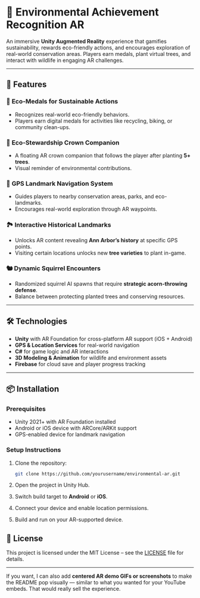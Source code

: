
# 🌱 Environmental Achievement Recognition AR

An immersive **Unity Augmented Reality** experience that gamifies sustainability, rewards eco-friendly actions, and encourages exploration of real-world conservation areas. Players earn medals, plant virtual trees, and interact with wildlife in engaging AR challenges.

---

## 🎯 Features

### 🏅 **Eco-Medals for Sustainable Actions**

* Recognizes real-world eco-friendly behaviors.
* Players earn digital medals for activities like recycling, biking, or community clean-ups.

### 👑 **Eco-Stewardship Crown Companion**

* A floating AR crown companion that follows the player after planting **5+ trees**.
* Visual reminder of environmental contributions.

### 📍 **GPS Landmark Navigation System**

* Guides players to nearby conservation areas, parks, and eco-landmarks.
* Encourages real-world exploration through AR waypoints.

### 🏞 **Interactive Historical Landmarks**

* Unlocks AR content revealing **Ann Arbor’s history** at specific GPS points.
* Visiting certain locations unlocks new **tree varieties** to plant in-game.

### 🐿 **Dynamic Squirrel Encounters**

* Randomized squirrel AI spawns that require **strategic acorn-throwing defense**.
* Balance between protecting planted trees and conserving resources.

---

## 🛠 Technologies

* **Unity** with AR Foundation for cross-platform AR support (iOS + Android)
* **GPS & Location Services** for real-world navigation
* **C#** for game logic and AR interactions
* **3D Modeling & Animation** for wildlife and environment assets
* **Firebase** for cloud save and player progress tracking

---

## 📦 Installation

### Prerequisites

* Unity 2021+ with AR Foundation installed
* Android or iOS device with ARCore/ARKit support
* GPS-enabled device for landmark navigation

### Setup Instructions

1. Clone the repository:

   ```bash
   git clone https://github.com/yourusername/environmental-ar.git
   ```
2. Open the project in Unity Hub.
3. Switch build target to **Android** or **iOS**.
4. Connect your device and enable location permissions.
5. Build and run on your AR-supported device.



## 📜 License

This project is licensed under the MIT License – see the [LICENSE](LICENSE) file for details.

---

If you want, I can also add **centered AR demo GIFs or screenshots** to make the README pop visually — similar to what you wanted for your YouTube embeds. That would really sell the experience.
